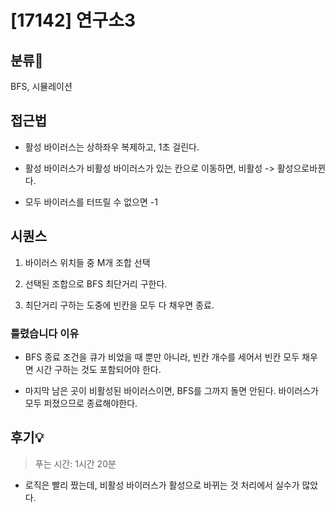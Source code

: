 # [17142] 연구소3

## 분류💁

BFS, 시뮬레이션

## 접근법

- 활성 바이러스는 상하좌우 복제하고, 1초 걸린다.

- 활성 바이러스가 비활성 바이러스가 있는 칸으로 이동하면, 비활성 -> 활성으로바뀐다.

- 모두 바이러스를 터뜨릴 수 없으면 -1 



## 시퀀스
1. 바이러스 위치들 중 M개 조합 선택

2. 선택된 조합으로 BFS 최단거리 구한다. 

3. 최단거리 구하는 도중에 빈칸을 모두 다 채우면 종료. 


### 틀렸습니다 이유
- BFS 종료 조건을 큐가 비었을 때 뿐만 아니라, 빈칸 개수를 세어서 빈칸 모두 채우면 시간 구하는 것도 포함되어야 한다.

- 마지막 남은 곳이 비활성된 바이러스이면, BFS를 그까지 돌면 안된다. 바이러스가 모두 퍼졌으므로 종료해야한다. 

## 후기💡
> 푸는 시간: 1시간 20분

- 로직은 빨리 짰는데, 비활성 바이러스가 활성으로 바뀌는 것 처리에서 실수가 많았다.


